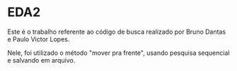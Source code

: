 # EDA2

Este é o trabalho referente ao código de busca realizado por Bruno Dantas e Paulo Victor Lopes.

Nele, foi utilizado o método "mover pra frente", usando pesquisa sequencial e salvando em arquivo.
